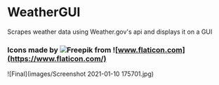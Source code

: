 # WeatherGUI
Scrapes weather data using Weather.gov's api and displays it on a GUI

### Icons made by ![Freepik](https://www.flaticon.com/authors/freepik) from ![www.flaticon.com](https://www.flaticon.com/)  
![Final](images/Screenshot 2021-01-10 175701.jpg)

